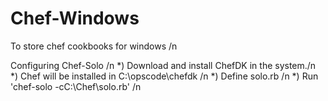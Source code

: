 # Chef-Windows
To store chef cookbooks for windows /n

Configuring Chef-Solo /n
*) Download and install ChefDK in the system./n
*) Chef will be installed in C:\opscode\chefdk /n
*) Define solo.rb /n
*) Run 'chef-solo -cC:\Chef\solo.rb' /n
